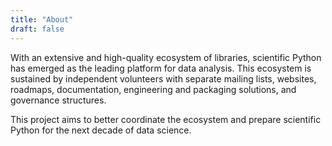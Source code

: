 ```yaml
---
title: "About"
draft: false
---
```


With an extensive and high-quality ecosystem of libraries, scientific Python
has emerged as the leading platform for data analysis.
This ecosystem is sustained by independent volunteers with separate mailing
lists, websites, roadmaps, documentation, engineering and packaging solutions,
and governance structures.

This project aims to better coordinate the ecosystem and prepare scientific Python
for the next decade of data science.
